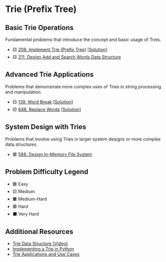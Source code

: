 # Trie (Prefix Tree)

Basic Trie Operations
---------------------

Fundamental problems that introduce the concept and basic usage of Tries.

- 🟨 [208. Implement Trie (Prefix Tree)](https://leetcode.com/problems/implement-trie-prefix-tree/) [[Solution](./208.%20Implement%20Trie%20(Prefix%20Tree).md)]
- 🟨 [211. Design Add and Search Words Data Structure](https://leetcode.com/problems/design-add-and-search-words-data-structure/)

Advanced Trie Applications
--------------------------

Problems that demonstrate more complex uses of Tries in string processing and manipulation.

- 🟨 [139. Word Break](https://leetcode.com/problems/word-break/) [[Solution](./139.%20Word%20Break.md)]
- 🟨 [648. Replace Words](https://leetcode.com/problems/replace-words/) [[Solution](./648.%20Replace%20Words.md)]

System Design with Tries
------------------------

Problems that involve using Tries in larger system designs or more complex data structures.

- 🟥 [588. Design In-Memory File System](https://leetcode.com/problems/design-in-memory-file-system/)

Problem Difficulty Legend
-------------------------

- 🟩 Easy
- 🟨 Medium
- 🟧 Medium-Hard
- 🟥 Hard
- ⬛ Very Hard

Additional Resources
--------------------

- [Trie Data Structure (Video)](https://www.youtube.com/watch?v=AXjmTQ8LEoI)
- [Implementing a Trie in Python](https://albertauyeung.github.io/2020/06/15/python-trie.html/)
- [Trie Applications and Use Cases](https://www.geeksforgeeks.org/advantages-trie-data-structure/)
